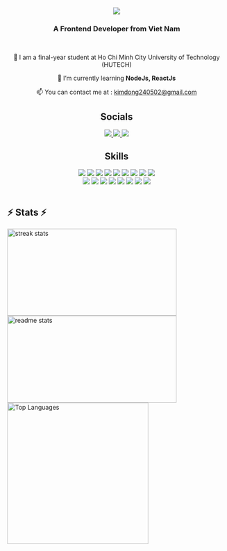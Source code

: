 <h1 align="center">
    <img src="https://readme-typing-svg.herokuapp.com/?font=Righteous&size=35&center=true&vCenter=true&width=500&height=70&duration=4000&lines=Hi+There!+👋;+I'm+Nam+Huynh!;" />
</h1>

<h3 align="center">A Frontend Developer from Viet Nam </h3>

<br/>
<div align="center">
 
 🔭  I am a final-year student at Ho Chi Minh City University of Technology (HUTECH)
 
 🌱 I’m currently learning **NodeJs, ReactJs**

📫 You can contact me at :  [kimdong240502@gmail.com](mailto:kimdong240502@gmail.com)
</div>


<div align="center"> 
<h2 align="center"> Socials </h2>
  <a href="https://www.linkedin.com/in/nam-huynh-7b3a79176/" target="_blank">
    <img src="https://img.shields.io/badge/LinkedIn-0077B5?style=for-the-badge&logo=linkedin&logoColor=white" target="_blank" />
  </a>
  <a href="https://www.facebook.com/nam.kelvil.12/" target="_blank">
     <img src="https://img.shields.io/badge/Facebook-0077B5?style=for-the-badge&logo=facebook&logoColor=white" target="_blank" /> 
  </a>
  <a href="https://www.topcv.vn/p/huynh-nam-5687179?ta_source=ViewProfileInMenubar" target="_blank">
    <img src="https://img.shields.io/badge/TopCV-FF5900?style=for-the-badge&logo=topcv&logoColor=white" />
  </a>
</div>


<div align="center">
<h2 align="center"> Skills </h2>
    <!-- Ngôn ngữ lập trình -->
    <img src="https://skillicons.dev/icons?i=c" />
    <img src="https://skillicons.dev/icons?i=cpp" />
    <img src="https://skillicons.dev/icons?i=cs" />
    <img src="https://skillicons.dev/icons?i=python" />
    <img src="https://skillicons.dev/icons?i=java" />
    <img src="https://skillicons.dev/icons?i=javascript" />
    <img src="https://skillicons.dev/icons?i=typescript" />
    <img src="https://skillicons.dev/icons?i=html" />
    <img src="https://skillicons.dev/icons?i=css" /><br>
    <!-- Công cụ và framework -->
    <img src="https://skillicons.dev/icons?i=react" />
    <img src="https://skillicons.dev/icons?i=bootstrap" />
    <img src="https://skillicons.dev/icons?i=git" />
    <img src="https://skillicons.dev/icons?i=mongodb" />
    <img src="https://skillicons.dev/icons?i=nextjs" />
    <img src="https://skillicons.dev/icons?i=mysql" />
    <img src="https://skillicons.dev/icons?i=django" />
    <img src="https://skillicons.dev/icons?i=dotnet" /><br>
</div>

<br/>





<h2>⚡ Stats ⚡</h2>
    <img width="390" height="200" align="center" src="https://github-readme-streak-stats-salesp07.vercel.app/?user=KevinHuynh101&count_private=true&theme=react&border_radius=10" alt="streak stats"/><br>
    <img width="390" height="200" align="center" src="https://github-readme-stats-salesp07.vercel.app/api?username=KevinHuynh101&count_private=true&show_icons=true&theme=react&rank_icon=github&border_radius=10" alt="readme stats" /><br>
    <img width="325" align="center" src="https://github-readme-stats.vercel.app/api/top-langs/?username=KevinHuynh101&langs_count=10&title_color=0891b2&text_color=ffffff&icon_color=0891b2&bg_color=1c1917&hide_border=true&locale=en&custom_title=Top%20%Languages" alt="Top Languages" />



  
